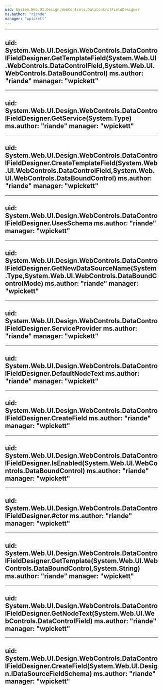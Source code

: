 ```yaml
---
uid: System.Web.UI.Design.WebControls.DataControlFieldDesigner
ms.author: "riande"
manager: "wpickett"
---
```


---
uid: System.Web.UI.Design.WebControls.DataControlFieldDesigner.GetTemplateField(System.Web.UI.WebControls.DataControlField,System.Web.UI.WebControls.DataBoundControl)
ms.author: "riande"
manager: "wpickett"
---

---
uid: System.Web.UI.Design.WebControls.DataControlFieldDesigner.GetService(System.Type)
ms.author: "riande"
manager: "wpickett"
---

---
uid: System.Web.UI.Design.WebControls.DataControlFieldDesigner.CreateTemplateField(System.Web.UI.WebControls.DataControlField,System.Web.UI.WebControls.DataBoundControl)
ms.author: "riande"
manager: "wpickett"
---

---
uid: System.Web.UI.Design.WebControls.DataControlFieldDesigner.UsesSchema
ms.author: "riande"
manager: "wpickett"
---

---
uid: System.Web.UI.Design.WebControls.DataControlFieldDesigner.GetNewDataSourceName(System.Type,System.Web.UI.WebControls.DataBoundControlMode)
ms.author: "riande"
manager: "wpickett"
---

---
uid: System.Web.UI.Design.WebControls.DataControlFieldDesigner.ServiceProvider
ms.author: "riande"
manager: "wpickett"
---

---
uid: System.Web.UI.Design.WebControls.DataControlFieldDesigner.DefaultNodeText
ms.author: "riande"
manager: "wpickett"
---

---
uid: System.Web.UI.Design.WebControls.DataControlFieldDesigner.CreateField
ms.author: "riande"
manager: "wpickett"
---

---
uid: System.Web.UI.Design.WebControls.DataControlFieldDesigner.IsEnabled(System.Web.UI.WebControls.DataBoundControl)
ms.author: "riande"
manager: "wpickett"
---

---
uid: System.Web.UI.Design.WebControls.DataControlFieldDesigner.#ctor
ms.author: "riande"
manager: "wpickett"
---

---
uid: System.Web.UI.Design.WebControls.DataControlFieldDesigner.GetTemplate(System.Web.UI.WebControls.DataBoundControl,System.String)
ms.author: "riande"
manager: "wpickett"
---

---
uid: System.Web.UI.Design.WebControls.DataControlFieldDesigner.GetNodeText(System.Web.UI.WebControls.DataControlField)
ms.author: "riande"
manager: "wpickett"
---

---
uid: System.Web.UI.Design.WebControls.DataControlFieldDesigner.CreateField(System.Web.UI.Design.IDataSourceFieldSchema)
ms.author: "riande"
manager: "wpickett"
---
